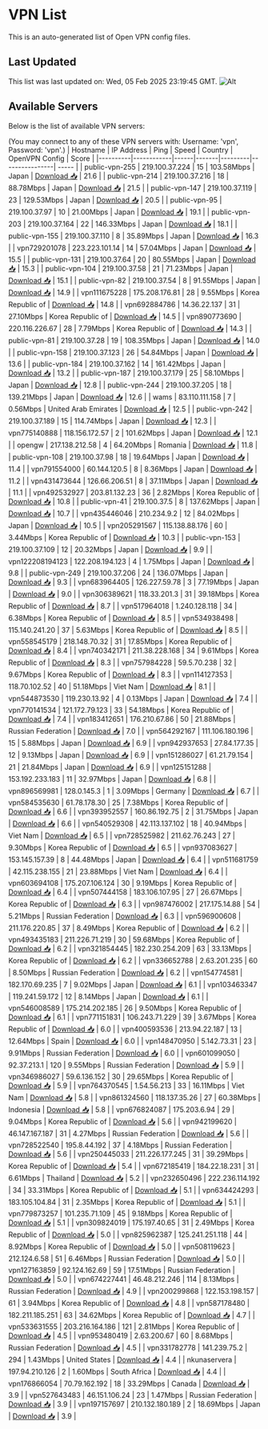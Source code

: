 # VPN List

This is an auto-generated list of Open VPN config files.

## Last Updated

This list was last updated on: Wed, 05 Feb 2025 23:19:45 GMT.
![Alt](https://repobeats.axiom.co/api/embed/186b98318ef1479477931607c1ad7d823f12451f.svg "Repobeats analytics image")

## Available Servers

Below is the list of available VPN servers:

(You may connect to any of these VPN servers with: Username: 'vpn', Password: 'vpn'.)
| Hostname | IP Address | Ping | Speed | Country | OpenVPN Config | Score |
|----------|------------|------|-------|---------|----------------| ----- |
| public-vpn-255 | 219.100.37.224 | 15 | 103.58Mbps | Japan | [Download 📥](./configs/server_0_JP.ovpn) | 21.6 |
| public-vpn-214 | 219.100.37.216 | 18 | 88.78Mbps | Japan | [Download 📥](./configs/server_1_JP.ovpn) | 21.5 |
| public-vpn-147 | 219.100.37.119 | 23 | 129.53Mbps | Japan | [Download 📥](./configs/server_2_JP.ovpn) | 20.5 |
| public-vpn-95 | 219.100.37.97 | 10 | 21.00Mbps | Japan | [Download 📥](./configs/server_3_JP.ovpn) | 19.1 |
| public-vpn-203 | 219.100.37.164 | 22 | 146.33Mbps | Japan | [Download 📥](./configs/server_4_JP.ovpn) | 18.1 |
| public-vpn-155 | 219.100.37.110 | 8 | 35.89Mbps | Japan | [Download 📥](./configs/server_5_JP.ovpn) | 16.3 |
| vpn729201078 | 223.223.101.14 | 14 | 57.04Mbps | Japan | [Download 📥](./configs/server_6_JP.ovpn) | 15.5 |
| public-vpn-131 | 219.100.37.64 | 20 | 80.55Mbps | Japan | [Download 📥](./configs/server_7_JP.ovpn) | 15.3 |
| public-vpn-104 | 219.100.37.58 | 21 | 71.23Mbps | Japan | [Download 📥](./configs/server_8_JP.ovpn) | 15.1 |
| public-vpn-82 | 219.100.37.54 | 8 | 91.55Mbps | Japan | [Download 📥](./configs/server_9_JP.ovpn) | 14.9 |
| vpn111675228 | 175.208.176.81 | 28 | 9.55Mbps | Korea Republic of | [Download 📥](./configs/server_10_KR.ovpn) | 14.8 |
| vpn692884786 | 14.36.22.137 | 31 | 27.10Mbps | Korea Republic of | [Download 📥](./configs/server_11_KR.ovpn) | 14.5 |
| vpn890773690 | 220.116.226.67 | 28 | 7.79Mbps | Korea Republic of | [Download 📥](./configs/server_12_KR.ovpn) | 14.3 |
| public-vpn-81 | 219.100.37.28 | 19 | 108.35Mbps | Japan | [Download 📥](./configs/server_13_JP.ovpn) | 14.0 |
| public-vpn-158 | 219.100.37.123 | 26 | 54.84Mbps | Japan | [Download 📥](./configs/server_14_JP.ovpn) | 13.6 |
| public-vpn-184 | 219.100.37.162 | 14 | 161.42Mbps | Japan | [Download 📥](./configs/server_15_JP.ovpn) | 13.2 |
| public-vpn-187 | 219.100.37.179 | 25 | 58.10Mbps | Japan | [Download 📥](./configs/server_16_JP.ovpn) | 12.8 |
| public-vpn-244 | 219.100.37.205 | 18 | 139.21Mbps | Japan | [Download 📥](./configs/server_17_JP.ovpn) | 12.6 |
| wams | 83.110.111.158 | 7 | 0.56Mbps | United Arab Emirates | [Download 📥](./configs/server_18_AE.ovpn) | 12.5 |
| public-vpn-242 | 219.100.37.189 | 15 | 114.74Mbps | Japan | [Download 📥](./configs/server_19_JP.ovpn) | 12.3 |
| vpn775140888 | 118.156.172.57 | 2 | 101.62Mbps | Japan | [Download 📥](./configs/server_20_JP.ovpn) | 12.1 |
| opengw | 217.138.212.58 | 4 | 64.20Mbps | Romania | [Download 📥](./configs/server_21_RO.ovpn) | 11.8 |
| public-vpn-108 | 219.100.37.98 | 18 | 19.64Mbps | Japan | [Download 📥](./configs/server_22_JP.ovpn) | 11.4 |
| vpn791554000 | 60.144.120.5 | 8 | 8.36Mbps | Japan | [Download 📥](./configs/server_23_JP.ovpn) | 11.2 |
| vpn431473644 | 126.66.206.51 | 8 | 37.11Mbps | Japan | [Download 📥](./configs/server_24_JP.ovpn) | 11.1 |
| vpn492532927 | 203.81.132.23 | 36 | 2.82Mbps | Korea Republic of | [Download 📥](./configs/server_25_KR.ovpn) | 10.8 |
| public-vpn-41 | 219.100.37.5 | 8 | 137.62Mbps | Japan | [Download 📥](./configs/server_26_JP.ovpn) | 10.7 |
| vpn435446046 | 210.234.9.2 | 12 | 84.02Mbps | Japan | [Download 📥](./configs/server_27_JP.ovpn) | 10.5 |
| vpn205291567 | 115.138.88.176 | 60 | 3.44Mbps | Korea Republic of | [Download 📥](./configs/server_28_KR.ovpn) | 10.3 |
| public-vpn-153 | 219.100.37.109 | 12 | 20.32Mbps | Japan | [Download 📥](./configs/server_29_JP.ovpn) | 9.9 |
| vpn122208194123 | 122.208.194.123 | 4 | 1.75Mbps | Japan | [Download 📥](./configs/server_30_JP.ovpn) | 9.8 |
| public-vpn-249 | 219.100.37.206 | 24 | 136.07Mbps | Japan | [Download 📥](./configs/server_31_JP.ovpn) | 9.3 |
| vpn683964405 | 126.227.59.78 | 3 | 77.19Mbps | Japan | [Download 📥](./configs/server_32_JP.ovpn) | 9.0 |
| vpn306389621 | 118.33.201.3 | 31 | 39.18Mbps | Korea Republic of | [Download 📥](./configs/server_33_KR.ovpn) | 8.7 |
| vpn517964018 | 1.240.128.118 | 34 | 6.38Mbps | Korea Republic of | [Download 📥](./configs/server_34_KR.ovpn) | 8.5 |
| vpn534938498 | 115.140.241.20 | 37 | 5.63Mbps | Korea Republic of | [Download 📥](./configs/server_35_KR.ovpn) | 8.5 |
| vpn558545179 | 218.148.70.32 | 31 | 17.85Mbps | Korea Republic of | [Download 📥](./configs/server_36_KR.ovpn) | 8.4 |
| vpn740342171 | 211.38.228.168 | 34 | 9.61Mbps | Korea Republic of | [Download 📥](./configs/server_37_KR.ovpn) | 8.3 |
| vpn757984228 | 59.5.70.238 | 32 | 9.67Mbps | Korea Republic of | [Download 📥](./configs/server_38_KR.ovpn) | 8.3 |
| vpn114127353 | 118.70.102.52 | 40 | 51.18Mbps | Viet Nam | [Download 📥](./configs/server_39_VN.ovpn) | 8.1 |
| vpn544873530 | 119.230.13.92 | 4 | 0.13Mbps | Japan | [Download 📥](./configs/server_40_JP.ovpn) | 7.4 |
| vpn770141534 | 121.172.79.123 | 33 | 54.18Mbps | Korea Republic of | [Download 📥](./configs/server_41_KR.ovpn) | 7.4 |
| vpn183412651 | 176.210.67.86 | 50 | 21.88Mbps | Russian Federation | [Download 📥](./configs/server_42_RU.ovpn) | 7.0 |
| vpn564292167 | 111.106.180.196 | 15 | 5.88Mbps | Japan | [Download 📥](./configs/server_43_JP.ovpn) | 6.9 |
| vpn942937653 | 27.84.177.35 | 12 | 9.13Mbps | Japan | [Download 📥](./configs/server_44_JP.ovpn) | 6.9 |
| vpn151286027 | 61.21.79.154 | 21 | 21.84Mbps | Japan | [Download 📥](./configs/server_45_JP.ovpn) | 6.9 |
| vpn125151288 | 153.192.233.183 | 11 | 32.97Mbps | Japan | [Download 📥](./configs/server_46_JP.ovpn) | 6.8 |
| vpn896569981 | 128.0.145.3 | 1 | 3.09Mbps | Germany | [Download 📥](./configs/server_47_DE.ovpn) | 6.7 |
| vpn584535630 | 61.78.178.30 | 25 | 7.38Mbps | Korea Republic of | [Download 📥](./configs/server_48_KR.ovpn) | 6.6 |
| vpn393952557 | 160.86.192.75 | 2 | 31.75Mbps | Japan | [Download 📥](./configs/server_49_JP.ovpn) | 6.6 |
| vpn540529308 | 42.113.137.102 | 18 | 40.94Mbps | Viet Nam | [Download 📥](./configs/server_50_VN.ovpn) | 6.5 |
| vpn728525982 | 211.62.76.243 | 27 | 9.30Mbps | Korea Republic of | [Download 📥](./configs/server_51_KR.ovpn) | 6.5 |
| vpn937083627 | 153.145.157.39 | 8 | 44.48Mbps | Japan | [Download 📥](./configs/server_52_JP.ovpn) | 6.4 |
| vpn511681759 | 42.115.238.155 | 21 | 23.88Mbps | Viet Nam | [Download 📥](./configs/server_53_VN.ovpn) | 6.4 |
| vpn603694108 | 175.207.106.124 | 30 | 9.19Mbps | Korea Republic of | [Download 📥](./configs/server_54_KR.ovpn) | 6.4 |
| vpn507444158 | 183.106.107.95 | 27 | 26.67Mbps | Korea Republic of | [Download 📥](./configs/server_55_KR.ovpn) | 6.3 |
| vpn987476002 | 217.175.14.88 | 54 | 5.21Mbps | Russian Federation | [Download 📥](./configs/server_56_RU.ovpn) | 6.3 |
| vpn596900608 | 211.176.220.85 | 37 | 8.49Mbps | Korea Republic of | [Download 📥](./configs/server_57_KR.ovpn) | 6.2 |
| vpn493435183 | 211.226.71.219 | 30 | 59.68Mbps | Korea Republic of | [Download 📥](./configs/server_58_KR.ovpn) | 6.2 |
| vpn321854445 | 182.230.254.209 | 63 | 33.13Mbps | Korea Republic of | [Download 📥](./configs/server_59_KR.ovpn) | 6.2 |
| vpn336652788 | 2.63.201.235 | 60 | 8.50Mbps | Russian Federation | [Download 📥](./configs/server_60_RU.ovpn) | 6.2 |
| vpn154774581 | 182.170.69.235 | 7 | 9.02Mbps | Japan | [Download 📥](./configs/server_61_JP.ovpn) | 6.1 |
| vpn103463347 | 119.241.59.172 | 12 | 8.14Mbps | Japan | [Download 📥](./configs/server_62_JP.ovpn) | 6.1 |
| vpn546008589 | 175.214.202.185 | 26 | 9.50Mbps | Korea Republic of | [Download 📥](./configs/server_63_KR.ovpn) | 6.1 |
| vpn771151831 | 106.243.71.229 | 39 | 3.67Mbps | Korea Republic of | [Download 📥](./configs/server_64_KR.ovpn) | 6.0 |
| vpn400593536 | 213.94.22.187 | 13 | 12.64Mbps | Spain | [Download 📥](./configs/server_65_ES.ovpn) | 6.0 |
| vpn148470950 | 5.142.73.31 | 23 | 9.91Mbps | Russian Federation | [Download 📥](./configs/server_66_RU.ovpn) | 6.0 |
| vpn601099050 | 92.37.213.1 | 120 | 9.55Mbps | Russian Federation | [Download 📥](./configs/server_67_RU.ovpn) | 5.9 |
| vpn346986027 | 59.6.136.152 | 30 | 29.65Mbps | Korea Republic of | [Download 📥](./configs/server_68_KR.ovpn) | 5.9 |
| vpn764370545 | 1.54.56.213 | 33 | 16.11Mbps | Viet Nam | [Download 📥](./configs/server_69_VN.ovpn) | 5.8 |
| vpn861324560 | 118.137.35.26 | 27 | 60.38Mbps | Indonesia | [Download 📥](./configs/server_70_ID.ovpn) | 5.8 |
| vpn676824087 | 175.203.6.94 | 29 | 9.04Mbps | Korea Republic of | [Download 📥](./configs/server_71_KR.ovpn) | 5.6 |
| vpn942199620 | 46.147.167.187 | 31 | 4.27Mbps | Russian Federation | [Download 📥](./configs/server_72_RU.ovpn) | 5.6 |
| vpn728522540 | 195.8.44.192 | 37 | 4.18Mbps | Russian Federation | [Download 📥](./configs/server_73_RU.ovpn) | 5.6 |
| vpn250445033 | 211.226.177.245 | 31 | 39.29Mbps | Korea Republic of | [Download 📥](./configs/server_74_KR.ovpn) | 5.4 |
| vpn672185419 | 184.22.18.231 | 31 | 6.61Mbps | Thailand | [Download 📥](./configs/server_75_TH.ovpn) | 5.2 |
| vpn232650496 | 222.236.114.192 | 34 | 33.31Mbps | Korea Republic of | [Download 📥](./configs/server_76_KR.ovpn) | 5.1 |
| vpn634424293 | 183.105.104.84 | 31 | 2.35Mbps | Korea Republic of | [Download 📥](./configs/server_77_KR.ovpn) | 5.1 |
| vpn779873257 | 101.235.71.109 | 45 | 9.18Mbps | Korea Republic of | [Download 📥](./configs/server_78_KR.ovpn) | 5.1 |
| vpn309824019 | 175.197.40.65 | 31 | 2.49Mbps | Korea Republic of | [Download 📥](./configs/server_79_KR.ovpn) | 5.0 |
| vpn825962387 | 125.241.251.118 | 44 | 8.92Mbps | Korea Republic of | [Download 📥](./configs/server_80_KR.ovpn) | 5.0 |
| vpn508119623 | 212.124.6.58 | 51 | 6.46Mbps | Russian Federation | [Download 📥](./configs/server_81_RU.ovpn) | 5.0 |
| vpn127163859 | 92.124.162.69 | 59 | 17.51Mbps | Russian Federation | [Download 📥](./configs/server_82_RU.ovpn) | 5.0 |
| vpn674227441 | 46.48.212.246 | 114 | 8.13Mbps | Russian Federation | [Download 📥](./configs/server_83_RU.ovpn) | 4.9 |
| vpn200299868 | 122.153.198.157 | 61 | 3.94Mbps | Korea Republic of | [Download 📥](./configs/server_84_KR.ovpn) | 4.8 |
| vpn587178480 | 182.211.185.251 | 63 | 34.62Mbps | Korea Republic of | [Download 📥](./configs/server_85_KR.ovpn) | 4.7 |
| vpn533631555 | 203.216.164.186 | 121 | 2.81Mbps | Korea Republic of | [Download 📥](./configs/server_86_KR.ovpn) | 4.5 |
| vpn953480419 | 2.63.200.67 | 60 | 8.68Mbps | Russian Federation | [Download 📥](./configs/server_87_RU.ovpn) | 4.5 |
| vpn331782778 | 141.239.75.2 | 294 | 1.43Mbps | United States | [Download 📥](./configs/server_88_US.ovpn) | 4.4 |
| nkunaservera | 197.94.210.126 | 2 | 1.60Mbps | South Africa | [Download 📥](./configs/server_89_ZA.ovpn) | 4.4 |
| vpn176866054 | 70.79.162.192 | 18 | 33.29Mbps | Canada | [Download 📥](./configs/server_90_CA.ovpn) | 3.9 |
| vpn527643483 | 46.151.106.24 | 23 | 1.47Mbps | Russian Federation | [Download 📥](./configs/server_91_RU.ovpn) | 3.9 |
| vpn197157697 | 210.132.180.189 | 2 | 18.69Mbps | Japan | [Download 📥](./configs/server_92_JP.ovpn) | 3.9 |
